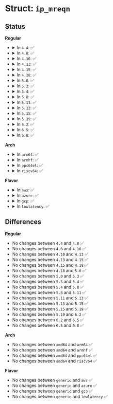 # Struct: <code>ip_mreqn</code>

## Status
<b>Regular</b>
<ul>
<li>
<details>
<summary>In <code>4.4</code>: ✅</summary>

```c
struct ip_mreqn {
    struct in_addr imr_multiaddr;
    struct in_addr imr_address;
    int imr_ifindex;
};
```
</details>
</li>
<li>
<details>
<summary>In <code>4.8</code>: ✅</summary>

```c
struct ip_mreqn {
    struct in_addr imr_multiaddr;
    struct in_addr imr_address;
    int imr_ifindex;
};
```
</details>
</li>
<li>
<details>
<summary>In <code>4.10</code>: ✅</summary>

```c
struct ip_mreqn {
    struct in_addr imr_multiaddr;
    struct in_addr imr_address;
    int imr_ifindex;
};
```
</details>
</li>
<li>
<details>
<summary>In <code>4.13</code>: ✅</summary>

```c
struct ip_mreqn {
    struct in_addr imr_multiaddr;
    struct in_addr imr_address;
    int imr_ifindex;
};
```
</details>
</li>
<li>
<details>
<summary>In <code>4.15</code>: ✅</summary>

```c
struct ip_mreqn {
    struct in_addr imr_multiaddr;
    struct in_addr imr_address;
    int imr_ifindex;
};
```
</details>
</li>
<li>
<details>
<summary>In <code>4.18</code>: ✅</summary>

```c
struct ip_mreqn {
    struct in_addr imr_multiaddr;
    struct in_addr imr_address;
    int imr_ifindex;
};
```
</details>
</li>
<li>
<details>
<summary>In <code>5.0</code>: ✅</summary>

```c
struct ip_mreqn {
    struct in_addr imr_multiaddr;
    struct in_addr imr_address;
    int imr_ifindex;
};
```
</details>
</li>
<li>
<details>
<summary>In <code>5.3</code>: ✅</summary>

```c
struct ip_mreqn {
    struct in_addr imr_multiaddr;
    struct in_addr imr_address;
    int imr_ifindex;
};
```
</details>
</li>
<li>
<details>
<summary>In <code>5.4</code>: ✅</summary>

```c
struct ip_mreqn {
    struct in_addr imr_multiaddr;
    struct in_addr imr_address;
    int imr_ifindex;
};
```
</details>
</li>
<li>
<details>
<summary>In <code>5.8</code>: ✅</summary>

```c
struct ip_mreqn {
    struct in_addr imr_multiaddr;
    struct in_addr imr_address;
    int imr_ifindex;
};
```
</details>
</li>
<li>
<details>
<summary>In <code>5.11</code>: ✅</summary>

```c
struct ip_mreqn {
    struct in_addr imr_multiaddr;
    struct in_addr imr_address;
    int imr_ifindex;
};
```
</details>
</li>
<li>
<details>
<summary>In <code>5.13</code>: ✅</summary>

```c
struct ip_mreqn {
    struct in_addr imr_multiaddr;
    struct in_addr imr_address;
    int imr_ifindex;
};
```
</details>
</li>
<li>
<details>
<summary>In <code>5.15</code>: ✅</summary>

```c
struct ip_mreqn {
    struct in_addr imr_multiaddr;
    struct in_addr imr_address;
    int imr_ifindex;
};
```
</details>
</li>
<li>
<details>
<summary>In <code>5.19</code>: ✅</summary>

```c
struct ip_mreqn {
    struct in_addr imr_multiaddr;
    struct in_addr imr_address;
    int imr_ifindex;
};
```
</details>
</li>
<li>
<details>
<summary>In <code>6.2</code>: ✅</summary>

```c
struct ip_mreqn {
    struct in_addr imr_multiaddr;
    struct in_addr imr_address;
    int imr_ifindex;
};
```
</details>
</li>
<li>
<details>
<summary>In <code>6.5</code>: ✅</summary>

```c
struct ip_mreqn {
    struct in_addr imr_multiaddr;
    struct in_addr imr_address;
    int imr_ifindex;
};
```
</details>
</li>
<li>
<details>
<summary>In <code>6.8</code>: ✅</summary>

```c
struct ip_mreqn {
    struct in_addr imr_multiaddr;
    struct in_addr imr_address;
    int imr_ifindex;
};
```
</details>
</li>
</ul>
<b>Arch</b>
<ul>
<li>
<details>
<summary>In <code>arm64</code>: ✅</summary>

```c
struct ip_mreqn {
    struct in_addr imr_multiaddr;
    struct in_addr imr_address;
    int imr_ifindex;
};
```
</details>
</li>
<li>
<details>
<summary>In <code>armhf</code>: ✅</summary>

```c
struct ip_mreqn {
    struct in_addr imr_multiaddr;
    struct in_addr imr_address;
    int imr_ifindex;
};
```
</details>
</li>
<li>
<details>
<summary>In <code>ppc64el</code>: ✅</summary>

```c
struct ip_mreqn {
    struct in_addr imr_multiaddr;
    struct in_addr imr_address;
    int imr_ifindex;
};
```
</details>
</li>
<li>
<details>
<summary>In <code>riscv64</code>: ✅</summary>

```c
struct ip_mreqn {
    struct in_addr imr_multiaddr;
    struct in_addr imr_address;
    int imr_ifindex;
};
```
</details>
</li>
</ul>
<b>Flavor</b>
<ul>
<li>
<details>
<summary>In <code>aws</code>: ✅</summary>

```c
struct ip_mreqn {
    struct in_addr imr_multiaddr;
    struct in_addr imr_address;
    int imr_ifindex;
};
```
</details>
</li>
<li>
<details>
<summary>In <code>azure</code>: ✅</summary>

```c
struct ip_mreqn {
    struct in_addr imr_multiaddr;
    struct in_addr imr_address;
    int imr_ifindex;
};
```
</details>
</li>
<li>
<details>
<summary>In <code>gcp</code>: ✅</summary>

```c
struct ip_mreqn {
    struct in_addr imr_multiaddr;
    struct in_addr imr_address;
    int imr_ifindex;
};
```
</details>
</li>
<li>
<details>
<summary>In <code>lowlatency</code>: ✅</summary>

```c
struct ip_mreqn {
    struct in_addr imr_multiaddr;
    struct in_addr imr_address;
    int imr_ifindex;
};
```
</details>
</li>
</ul>

## Differences
<b>Regular</b>
<ul>
<li>
No changes between <code>4.4</code> and <code>4.8</code> ✅
</li>
<li>
No changes between <code>4.8</code> and <code>4.10</code> ✅
</li>
<li>
No changes between <code>4.10</code> and <code>4.13</code> ✅
</li>
<li>
No changes between <code>4.13</code> and <code>4.15</code> ✅
</li>
<li>
No changes between <code>4.15</code> and <code>4.18</code> ✅
</li>
<li>
No changes between <code>4.18</code> and <code>5.0</code> ✅
</li>
<li>
No changes between <code>5.0</code> and <code>5.3</code> ✅
</li>
<li>
No changes between <code>5.3</code> and <code>5.4</code> ✅
</li>
<li>
No changes between <code>5.4</code> and <code>5.8</code> ✅
</li>
<li>
No changes between <code>5.8</code> and <code>5.11</code> ✅
</li>
<li>
No changes between <code>5.11</code> and <code>5.13</code> ✅
</li>
<li>
No changes between <code>5.13</code> and <code>5.15</code> ✅
</li>
<li>
No changes between <code>5.15</code> and <code>5.19</code> ✅
</li>
<li>
No changes between <code>5.19</code> and <code>6.2</code> ✅
</li>
<li>
No changes between <code>6.2</code> and <code>6.5</code> ✅
</li>
<li>
No changes between <code>6.5</code> and <code>6.8</code> ✅
</li>
</ul>
<b>Arch</b>
<ul>
<li>
No changes between <code>amd64</code> and <code>arm64</code> ✅
</li>
<li>
No changes between <code>amd64</code> and <code>armhf</code> ✅
</li>
<li>
No changes between <code>amd64</code> and <code>ppc64el</code> ✅
</li>
<li>
No changes between <code>amd64</code> and <code>riscv64</code> ✅
</li>
</ul>
<b>Flavor</b>
<ul>
<li>
No changes between <code>generic</code> and <code>aws</code> ✅
</li>
<li>
No changes between <code>generic</code> and <code>azure</code> ✅
</li>
<li>
No changes between <code>generic</code> and <code>gcp</code> ✅
</li>
<li>
No changes between <code>generic</code> and <code>lowlatency</code> ✅
</li>
</ul>
